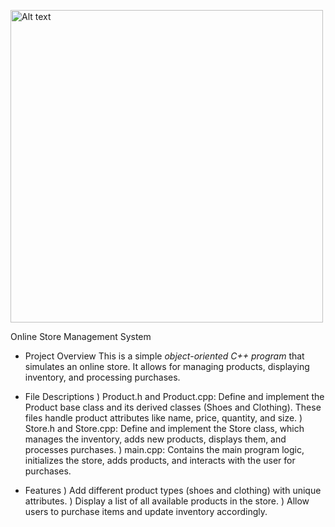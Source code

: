 
<img src="![nike-factory-store-logo-png_seeklogo-358367](https://github.com/user-attachments/assets/83775489-30f8-4138-b2bc-96b7b71f5900)
" alt="Alt text" width="500">





Online Store Management System

- Project Overview
This is a simple *object-oriented C++ program* that simulates an online store. It allows for managing products, displaying inventory, and processing purchases.

 - File Descriptions
) Product.h and Product.cpp: Define and implement the Product base class and its derived classes (Shoes and Clothing). These files handle product attributes like name, price, quantity, and size.
  )  Store.h and Store.cpp: Define and implement the Store class, which manages the inventory, adds new products, displays them, and processes purchases.
  )  main.cpp: Contains the main program logic, initializes the store, adds products, and interacts with the user for purchases.
   
 - Features
)  Add different product types (shoes and clothing) with unique attributes.
)  Display a list of all available products in the store.
)  Allow users to purchase items and update inventory accordingly.
